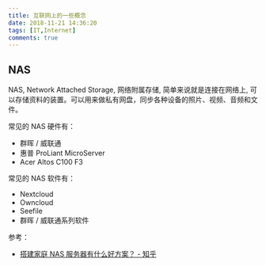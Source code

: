 ```yaml
---
title: 互联网上的一些概念
date: 2018-11-21 14:36:20
tags: [IT,Internet]
comments: true
---
```


## NAS

NAS, Network Attached Storage, 网络附属存储, 简单来说就是连接在网络上, 可以存储资料的装置。可以用来做私有网盘，同步各种设备的照片、视频、音频和文件。

常见的 NAS 硬件有：

- 群晖 / 威联通
- 惠普 ProLiant MicroServer
- Acer Altos C100 F3

常见的 NAS 软件有：

- Nextcloud
- Owncloud
- Seefile
- 群晖 / 威联通系列软件

参考：

- [搭建家庭 NAS 服务器有什么好方案？ - 知乎](https://www.zhihu.com/question/21359049)